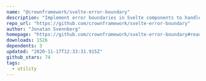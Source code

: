 ```yaml
---
name: "@crownframework/svelte-error-boundary"
description: "Implement error boundaries in Svelte components to handle errors."
repo_url: "https://github.com/crownframework/svelte-error-boundary"
author: "Jonatan Svennberg"
homepage: "https://github.com/crownframework/svelte-error-boundary#readme"
downloads: 1526
dependents: 3
updated: "2020-11-17T12:33:31.915Z"
github_stars: 74
tags: 
  - utility
---
```

